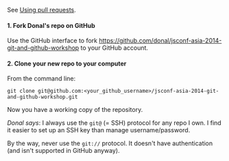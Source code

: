 
See [Using pull
requests](https://help.github.com/articles/using-pull-requests/).

#### 1. Fork Donal's repo on GitHub

Use the GitHub interface to fork
https://github.com/donal/jsconf-asia-2014-git-and-github-workshop to your
GitHub account.

#### 2. Clone your new repo to your computer

From the command line:
```
git clone git@github.com:<your_github_username>/jsconf-asia-2014-git-and-github-workshop.git
```

Now you have a working copy of the repository.

*Donal says*: I always use the `git@` (= SSH) protocol for any repo I own. I
find it easier to set up an SSH key than manage username/password.

By the way, never use the `git://` protocol. It doesn't have authentication
(and isn't supported in GitHub anyway).

